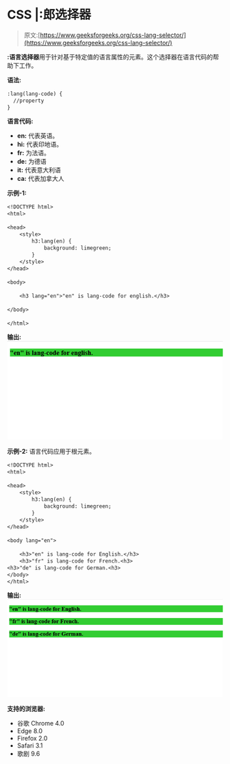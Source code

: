 # CSS |:郎选择器

> 原文:[https://www.geeksforgeeks.org/css-lang-selector/](https://www.geeksforgeeks.org/css-lang-selector/)

**:语言选择器**用于针对基于特定值的语言属性的元素。这个选择器在语言代码的帮助下工作。

**语法:**

```
:lang(lang-code) {
  //property
}

```

**语言代码:**

*   **en:** 代表英语。
*   **hi:** 代表印地语。
*   **fr:** 为法语。
*   **de:** 为德语
*   **it:** 代表意大利语
*   **ca:** 代表加拿大人

**示例-1:**

```
<!DOCTYPE html>
<html>

<head>
    <style>
        h3:lang(en) {
            background: limegreen;
        }
    </style>
</head>

<body>

    <h3 lang="en">"en" is lang-code for english.</h3>

</body>

</html>
```

**输出:**
![](img/25783be1e85fd90bed0e8322aa7e4152.png)

**示例-2:** 语言代码应用于根元素。

```
<!DOCTYPE html>
<html>

<head>
    <style>
        h3:lang(en) {
            background: limegreen;
        }
    </style>
</head>

<body lang="en">

    <h3>"en" is lang-code for English.</h3>
    <h3>"fr" is lang-code for French.<h3>
<h3>"de" is lang-code for German.<h3>
</body>
</html>
```

**输出:**
![](img/0eebd05a832cbee6bd8bf15e3557fa49.png)

**支持的浏览器:**

*   谷歌 Chrome 4.0
*   Edge 8.0
*   Firefox 2.0
*   Safari 3.1
*   歌剧 9.6